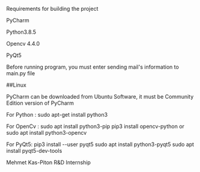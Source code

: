 
Requirements for building the project

PyCharm 

Python3.8.5

Opencv 4.4.0

PyQt5

Before running program, you must enter sending mail's information to main.py file

##Linux

PyCharm can be downloaded from Ubuntu Software, it must be Community Edition version of PyCharm

For Python :  sudo apt-get install python3

For OpenCv : 
              sudo apt install python3-pip
              pip3 install opencv-python
                        or
              sudo apt install python3-opencv
           
   


For PyQt5:    pip3 install --user pyqt5
              sudo apt install python3-pyqt5
              sudo apt install pyqt5-dev-tools



Mehmet Kas-Piton R&D Internship

